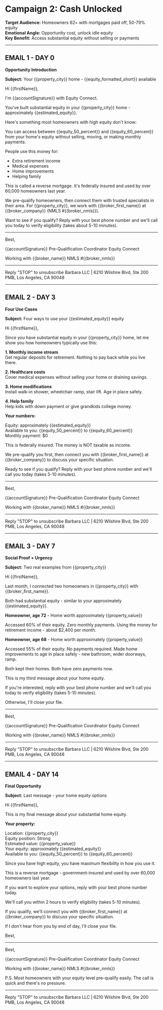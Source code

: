# Campaign 2: Cash Unlocked

**Target Audience:** Homeowners 62+ with mortgages paid off, 50-79% equity  
**Emotional Angle:** Opportunity cost, unlock idle equity  
**Key Benefit:** Access substantial equity without selling or payments

---

## EMAIL 1 - DAY 0
**Opportunity Introduction**

**Subject:** Your {{property_city}} home - {{equity_formatted_short}} available

Hi {{firstName}},

I'm {{accountSignature}} with Equity Connect.

You've built substantial equity in your {{property_city}} home - approximately {{estimated_equity}}.

Here's something most homeowners with high equity don't know:

You can access between {{equity_50_percent}} and {{equity_60_percent}} from your home's equity without selling, moving, or making monthly payments.

People use this money for:

- Extra retirement income
- Medical expenses
- Home improvements
- Helping family

This is called a reverse mortgage. It's federally insured and used by over 60,000 homeowners last year.

We pre-qualify homeowners, then connect them with trusted specialists in their area. For {{property_city}}, we work with {{broker_first_name}} at {{broker_company}} (NMLS #{{broker_nmls}}).

Want to see if you qualify? Reply with your best phone number and we'll call you today to verify eligibility (takes about 5-10 minutes).

---
Best,

{{accountSignature}}
Pre-Qualification Coordinator
Equity Connect

Working with {{broker_name}}
NMLS #{{broker_nmls}}

---
Reply "STOP" to unsubscribe
Barbara LLC | 6210 Wilshire Blvd, Ste 200 PMB, Los Angeles, CA 90048

---

## EMAIL 2 - DAY 3
**Four Use Cases**

**Subject:** Four ways to use your {{estimated_equity}} equity

Hi {{firstName}},

Since you have substantial equity in your {{property_city}} home, let me show you how homeowners typically use this:

**1. Monthly income stream**  
Get regular deposits for retirement. Nothing to pay back while you live there.

**2. Healthcare costs**  
Cover medical expenses without selling your home or draining savings.

**3. Home modifications**  
Install walk-in shower, wheelchair ramp, stair lift. Age in place safely.

**4. Help family**  
Help kids with down payment or give grandkids college money.

**Your numbers:**

Equity: approximately {{estimated_equity}}  
Available to you: {{equity_50_percent}} to {{equity_60_percent}}  
Monthly payment: $0

This is federally insured. The money is NOT taxable as income.

We pre-qualify you first, then connect you with {{broker_first_name}} at {{broker_company}} to discuss your specific situation.

Ready to see if you qualify? Reply with your best phone number and we'll call you today (takes 5-10 minutes).

---
Best,

{{accountSignature}}
Pre-Qualification Coordinator
Equity Connect

Working with {{broker_name}}
NMLS #{{broker_nmls}}

---
Reply "STOP" to unsubscribe
Barbara LLC | 6210 Wilshire Blvd, Ste 200 PMB, Los Angeles, CA 90048

---

## EMAIL 3 - DAY 7
**Social Proof + Urgency**

**Subject:** Two real examples from {{property_city}}

Hi {{firstName}},

Last month, I connected two homeowners in {{property_city}} with {{broker_first_name}}.

Both had substantial equity - similar to your approximately {{estimated_equity}}.

**Homeowner, age 72** - Home worth approximately {{property_value}}

Accessed 60% of their equity. Zero monthly payments. Using the money for retirement income - about $2,400 per month.

**Homeowner, age 68** - Home worth approximately {{property_value}}

Accessed 55% of their equity. No payments required. Made home improvements to age in place safely - new bathroom, wider doorways, ramp.

Both kept their homes. Both have zero payments now.

This is my third message about your home equity.

If you're interested, reply with your best phone number and we'll call you today to verify eligibility (takes 5-10 minutes).

Otherwise, I'll close your file.

---
Best,

{{accountSignature}}
Pre-Qualification Coordinator
Equity Connect

Working with {{broker_name}}
NMLS #{{broker_nmls}}

---
Reply "STOP" to unsubscribe
Barbara LLC | 6210 Wilshire Blvd, Ste 200 PMB, Los Angeles, CA 90048

---

## EMAIL 4 - DAY 14
**Final Opportunity**

**Subject:** Last message - your home equity options

Hi {{firstName}},

This is my final message about your substantial home equity.

**Your property:**

Location: {{property_city}}  
Equity position: Strong  
Estimated value: {{property_value}}  
Your equity: approximately {{estimated_equity}}  
Available to you: {{equity_50_percent}} to {{equity_60_percent}}

Since you have high equity, you have maximum flexibility in how you use it.

This is a reverse mortgage - government-insured and used by over 60,000 homeowners last year.

If you want to explore your options, reply with your best phone number today.

We'll call you within 2 hours to verify eligibility (takes 5-10 minutes).

If you qualify, we'll connect you with {{broker_first_name}} at {{broker_company}} to discuss your specific situation.

If I don't hear from you by end of day, I'll close your file.

Best,

---
Best,

{{accountSignature}}
Pre-Qualification Coordinator
Equity Connect

Working with {{broker_name}}
NMLS #{{broker_nmls}}

P.S. Most homeowners with your equity level pre-qualify easily. The call is quick and there's no pressure.

---
Reply "STOP" to unsubscribe
Barbara LLC | 6210 Wilshire Blvd, Ste 200 PMB, Los Angeles, CA 90048



